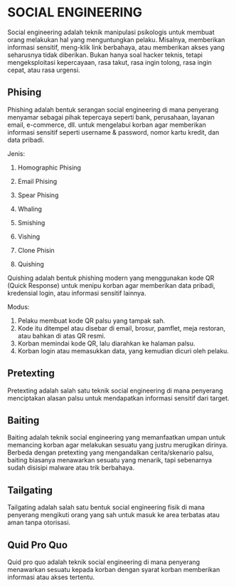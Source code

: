 # SOCIAL ENGINEERING

Social engineering adalah teknik manipulasi psikologis untuk membuat orang melakukan hal yang menguntungkan pelaku. Misalnya, memberikan informasi sensitif, meng-klik link berbahaya, atau memberikan akses yang seharusnya tidak diberikan. Bukan hanya soal hacker teknis, tetapi mengeksploitasi kepercayaan, rasa takut, rasa ingin tolong, rasa ingin cepat, atau rasa urgensi.

## Phising

Phishing adalah bentuk serangan social engineering di mana penyerang menyamar sebagai pihak tepercaya seperti bank, perusahaan, layanan email, e-commerce, dll. untuk mengelabui korban agar memberikan informasi sensitif seperti username & password, nomor kartu kredit, dan data pribadi.

Jenis:

1. Homographic Phising
2. Email Phising
3. Spear Phising
4. Whaling
5. Smishing
6. Vishing
7.  Clone Phisin

8. Quishing

Quishing adalah bentuk phishing modern yang menggunakan kode QR (Quick Response) untuk menipu korban agar memberikan data pribadi, kredensial login, atau informasi sensitif lainnya.

Modus:

1. Pelaku membuat kode QR palsu yang tampak sah.
2. Kode itu ditempel atau disebar di email, brosur, pamflet, meja restoran, atau bahkan di atas QR resmi.
3. Korban memindai kode QR, lalu diarahkan ke halaman palsu.
4. Korban login atau memasukkan data, yang kemudian dicuri oleh pelaku.

## Pretexting

Pretexting adalah salah satu teknik social engineering di mana penyerang menciptakan alasan palsu untuk mendapatkan informasi sensitif dari target.

## Baiting

Baiting adalah teknik social engineering yang memanfaatkan umpan untuk memancing korban agar melakukan sesuatu yang justru merugikan dirinya. Berbeda dengan pretexting yang mengandalkan cerita/skenario palsu, baiting biasanya menawarkan sesuatu yang menarik, tapi sebenarnya sudah disisipi malware atau trik berbahaya.

## Tailgating

Tailgating adalah salah satu bentuk social engineering fisik di mana penyerang mengikuti orang yang sah untuk masuk ke area terbatas atau aman tanpa otorisasi.

## Quid Pro Quo

Quid pro quo adalah teknik social engineering di mana penyerang menawarkan sesuatu kepada korban dengan syarat korban memberikan informasi atau akses tertentu.